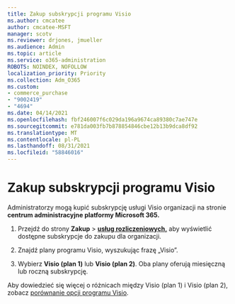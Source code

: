 ```yaml
---
title: Zakup subskrypcji programu Visio
ms.author: cmcatee
author: cmcatee-MSFT
manager: scotv
ms.reviewer: drjones, jmueller
ms.audience: Admin
ms.topic: article
ms.service: o365-administration
ROBOTS: NOINDEX, NOFOLLOW
localization_priority: Priority
ms.collection: Adm_O365
ms.custom:
- commerce_purchase
- "9002419"
- "4694"
ms.date: 04/14/2021
ms.openlocfilehash: fbf246007f6c029da196a9674ca89380c7ae747e
ms.sourcegitcommit: e781da003fb7b878854846cbe12b13b9dca8df92
ms.translationtype: MT
ms.contentlocale: pl-PL
ms.lasthandoff: 08/31/2021
ms.locfileid: "58846016"
---
```

# <a name="purchase-visio-subscription"></a>Zakup subskrypcji programu Visio

Administratorzy mogą kupić subskrypcję usługi Visio organizacji na stronie **centrum administracyjne platformy Microsoft 365.**

1. Przejdź do strony **Zakup**  >  **[usług rozliczeniowych,](https://go.microsoft.com/fwlink/p/?linkid=868433)** aby wyświetlić dostępne subskrypcje do zakupu dla organizacji.

2. Znajdź plany programu Visio, wyszukując frazę „Visio”.

3. Wybierz **Visio (plan 1)** lub **Visio (plan 2)**. Oba plany oferują miesięczną lub roczną subskrypcję.

Aby dowiedzieć się więcej o różnicach między Visio (plan 1) i Visio (plan 2), zobacz [porównanie opcji programu Visio](https://products.office.com/Visio/microsoft-visio-plans-and-pricing-compare-visio-options).
